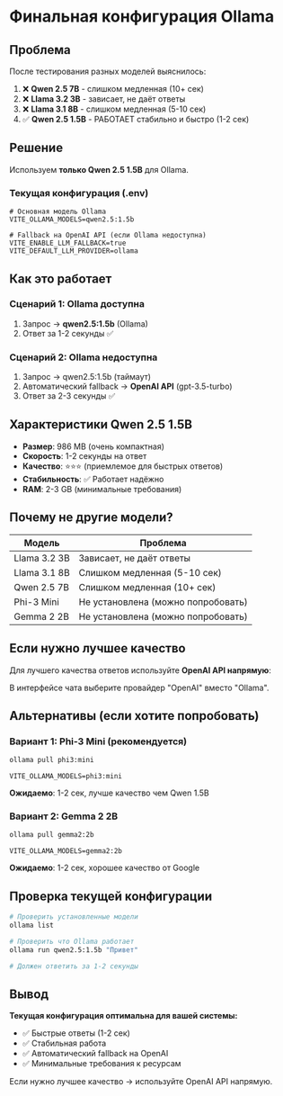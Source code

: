 # Финальная конфигурация Ollama

## Проблема

После тестирования разных моделей выяснилось:

1. ❌ **Qwen 2.5 7B** - слишком медленная (10+ сек)
2. ❌ **Llama 3.2 3B** - зависает, не даёт ответы
3. ❌ **Llama 3.1 8B** - слишком медленная (5-10 сек)
4. ✅ **Qwen 2.5 1.5B** - РАБОТАЕТ стабильно и быстро (1-2 сек)

## Решение

Используем **только Qwen 2.5 1.5B** для Ollama.

### Текущая конфигурация (.env)

```env
# Основная модель Ollama
VITE_OLLAMA_MODELS=qwen2.5:1.5b

# Fallback на OpenAI API (если Ollama недоступна)
VITE_ENABLE_LLM_FALLBACK=true
VITE_DEFAULT_LLM_PROVIDER=ollama
```

## Как это работает

### Сценарий 1: Ollama доступна

1. Запрос → **qwen2.5:1.5b** (Ollama)
2. Ответ за 1-2 секунды ✅

### Сценарий 2: Ollama недоступна

1. Запрос → qwen2.5:1.5b (таймаут)
2. Автоматический fallback → **OpenAI API** (gpt-3.5-turbo)
3. Ответ за 2-3 секунды ✅

## Характеристики Qwen 2.5 1.5B

- **Размер**: 986 MB (очень компактная)
- **Скорость**: 1-2 секунды на ответ
- **Качество**: ⭐⭐⭐ (приемлемое для быстрых ответов)
- **Стабильность**: ✅ Работает надёжно
- **RAM**: 2-3 GB (минимальные требования)

## Почему не другие модели?

| Модель       | Проблема                           |
| ------------ | ---------------------------------- |
| Llama 3.2 3B | Зависает, не даёт ответы           |
| Llama 3.1 8B | Слишком медленная (5-10 сек)       |
| Qwen 2.5 7B  | Слишком медленная (10+ сек)        |
| Phi-3 Mini   | Не установлена (можно попробовать) |
| Gemma 2 2B   | Не установлена (можно попробовать) |

## Если нужно лучшее качество

Для лучшего качества ответов используйте **OpenAI API напрямую**:

В интерфейсе чата выберите провайдер "OpenAI" вместо "Ollama".

## Альтернативы (если хотите попробовать)

### Вариант 1: Phi-3 Mini (рекомендуется)

```bash
ollama pull phi3:mini
```

```env
VITE_OLLAMA_MODELS=phi3:mini
```

**Ожидаемо**: 1-2 сек, лучше качество чем Qwen 1.5B

### Вариант 2: Gemma 2 2B

```bash
ollama pull gemma2:2b
```

```env
VITE_OLLAMA_MODELS=gemma2:2b
```

**Ожидаемо**: 1-2 сек, хорошее качество от Google

## Проверка текущей конфигурации

```bash
# Проверить установленные модели
ollama list

# Проверить что Ollama работает
ollama run qwen2.5:1.5b "Привет"

# Должен ответить за 1-2 секунды
```

## Вывод

**Текущая конфигурация оптимальна для вашей системы:**

- ✅ Быстрые ответы (1-2 сек)
- ✅ Стабильная работа
- ✅ Автоматический fallback на OpenAI
- ✅ Минимальные требования к ресурсам

Если нужно лучшее качество → используйте OpenAI API напрямую.
